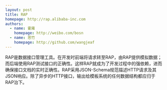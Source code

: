 ```yaml
---
layout: post
title: RAP
homepage: http://rap.alibaba-inc.com
authors:
  - name: 霍雍
    homepage: http://weibo.com/bosn
  - name: 思竹
    homepage: http://github.com/wangjeaf
---
```


RAP是数据接口管理工具。在开发时前端将请求转至RAP，由RAP提供模拟数据；而后端使用RAP测试接口的正确性。这样RAP就成为了开发过程中的强依赖，进而确保接口文档的实时正确性。RAP采用JSON-Schema规范描述HTTP请求及其JSON响应。除了异步的HTTP接口，输出给模板系统的任何数据结构都应归于RAP治下。